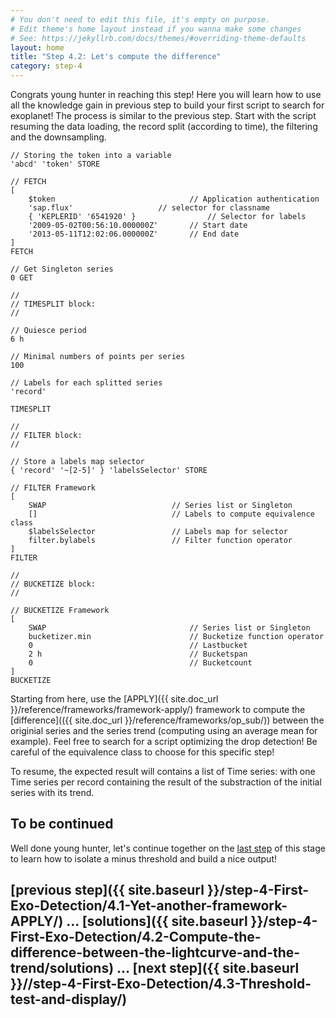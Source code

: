 ```yaml
---
# You don't need to edit this file, it's empty on purpose.
# Edit theme's home layout instead if you wanna make some changes
# See: https://jekyllrb.com/docs/themes/#overriding-theme-defaults
layout: home
title: "Step 4.2: Let's compute the difference"
category: step-4
---
```


Congrats young hunter in reaching this step! Here you will learn how to use all the knowledge gain in previous step to build your first script to search for exoplanet!
The process is similar to the previous step. Start with the script resuming the data loading, the record split (according to time), the filtering and the downsampling.

```
// Storing the token into a variable
'abcd' 'token' STORE 

// FETCH
[ 
    $token                              // Application authentication
    'sap.flux'                   // selector for classname
    { 'KEPLERID' '6541920' }                // Selector for labels
    '2009-05-02T00:56:10.000000Z'       // Start date
    '2013-05-11T12:02:06.000000Z'       // End date
] 
FETCH

// Get Singleton series
0 GET

//
// TIMESPLIT block:
//

// Quiesce period
6 h

// Minimal numbers of points per series 
100

// Labels for each splitted series
'record'

TIMESPLIT

//
// FILTER block:
//

// Store a labels map selector
{ 'record' '~[2-5]' } 'labelsSelector' STORE

// FILTER Framework
[
    SWAP                            // Series list or Singleton
    []                              // Labels to compute equivalence class
    $labelsSelector                 // Labels map for selector
    filter.bylabels                 // Filter function operator 
]
FILTER

//
// BUCKETIZE block:
//

// BUCKETIZE Framework
[
    SWAP                                // Series list or Singleton
    bucketizer.min                      // Bucketize function operator
    0                                   // Lastbucket
    2 h                                 // Bucketspan
    0                                   // Bucketcount
]
BUCKETIZE
```

Starting from here, use the [APPLY]({{ site.doc_url }}/reference/frameworks/framework-apply/) framework to compute the [difference](({{ site.doc_url }}/reference/frameworks/op_sub/)) between the originial series and the series trend (computing using an average mean for example). Feel free to search for a script optimizing the drop detection! Be careful of the equivalence class to choose for this specific step!

To resume, the expected result will contains a list of Time series: with one Time series per record containing the result of the substraction of the initial series with its trend.

## To be continued

Well done young hunter, let's continue together on the [last step](/step-4-First-Exo-Detection/4.3-Threshold-test-and-display/) of this stage to learn how to isolate a minus threshold and build a nice output!

## [previous step]({{ site.baseurl }}/step-4-First-Exo-Detection/4.1-Yet-another-framework-APPLY/) ... [solutions]({{ site.baseurl }}/step-4-First-Exo-Detection/4.2-Compute-the-difference-between-the-lightcurve-and-the-trend/solutions) ... [next step]({{ site.baseurl }}//step-4-First-Exo-Detection/4.3-Threshold-test-and-display/)